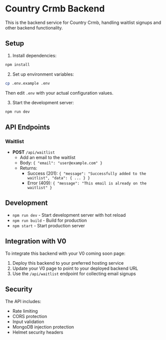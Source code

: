 # Country Crmb Backend

This is the backend service for Country Crmb, handling waitlist signups and other backend functionality.

## Setup

1. Install dependencies:
```bash
npm install
```

2. Set up environment variables:
```bash
cp .env.example .env
```
Then edit `.env` with your actual configuration values.

3. Start the development server:
```bash
npm run dev
```

## API Endpoints

### Waitlist

- **POST** `/api/waitlist`
  - Add an email to the waitlist
  - Body: `{ "email": "user@example.com" }`
  - Returns: 
    - Success (201): `{ "message": "Successfully added to the waitlist", "data": { ... } }`
    - Error (409): `{ "message": "This email is already on the waitlist" }`

## Development

- `npm run dev` - Start development server with hot reload
- `npm run build` - Build for production
- `npm start` - Start production server

## Integration with V0

To integrate this backend with your V0 coming soon page:

1. Deploy this backend to your preferred hosting service
2. Update your V0 page to point to your deployed backend URL
3. Use the `/api/waitlist` endpoint for collecting email signups

## Security

The API includes:
- Rate limiting
- CORS protection
- Input validation
- MongoDB injection protection
- Helmet security headers 